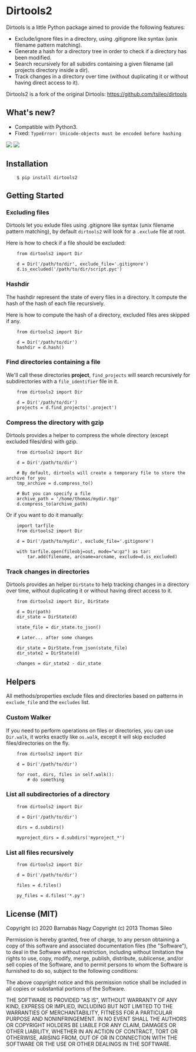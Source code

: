 # Dirtools2

Dirtools is a little Python package aimed to provide the following features:

* Exclude/ignore files in a directory, using .gitignore like syntax (unix filename pattern matching).
* Generate a hash for a directory tree in order to check if a directory has been modified.
* Search recursively for all subidirs containing a given filename (all projects directory inside a dir).
* Track changes in a directory over time (without duplicating it or without having direct access to it).

Dirtools2 is a fork of the original Dirtools: https://github.com/tsileo/dirtools

## What's new?
* Compatible with Python3.
* Fixed: `TypeError: Unicode-objects must be encoded before hashing`

[![](https://pypip.in/v/dirtools2/badge.png)](https://pypi.org/project/dirtools2/)
[![](https://pypip.in/d/dirtools2/badge.png)](https://pypi.org/project/dirtools2/)

## Installation

```
    $ pip install dirtools2
```

## Getting Started

### Excluding files

Dirtools let you exlude files using .gitignore like syntax (unix filename pattern matching), by default ``dirtools2`` will look for a ``.exclude`` file at root.

Here is how to check if a file should be excluded:

```
    from dirtools2 import Dir

    d = Dir('/path/to/dir', exclude_file='.gitignore')
    d.is_excluded('/path/to/dir/script.pyc')
```

### Hashdir

The hashdir represent the state of every files in a directory. It compute the hash of the hash of each file recursively.

Here is how to compute the hash of a directory, excluded files ares skipped if any.

```
    from dirtools2 import Dir

    d = Dir('/path/to/dir')
    hashdir = d.hash()
```

### Find directories containing a file

We'll call these directories **project**, ``find_projects`` will search recursively for subdirectories with a ``file_identifier`` file in it.

```
    from dirtools2 import Dir

    d = Dir('/path/to/dir')
    projects = d.find_projects('.project')
```

### Compress the directory with gzip

Dirtools provides a helper to compress the whole directory (except excluded files/dirs) with gzip.

```
    from dirtools2 import Dir

    d = Dir('/path/to/dir')
    
    # By default, dirtools will create a temporary file to store the archive for you
    tmp_archive = d.compress_to()

    # But you can specify a file
    archive_path = '/home/thomas/mydir.tgz'
    d.compress_to(archive_path)
```

Or if you want to do it manually:

```
    import tarfile
    from dirtools2 import Dir

    d = Dir('/path/to/mydir', exclude_file='.gitignore')

    with tarfile.open(fileobj=out, mode="w:gz") as tar:
        tar.add(filename, arcname=arcname, exclude=d.is_excluded)
```

### Track changes in directories

Dirtools provides an helper ``DirState`` to help tracking changes in a directory over time, without duplicating it or without having direct access to it.

```
    from dirtools2 import Dir, DirState

    d = Dir(path)
    dir_state = DirState(d)

    state_file = dir_state.to_json()

    # Later... after some changes

    dir_state = DirState.from_json(state_file)
    dir_state2 = DirState(d)

    changes = dir_state2 - dir_state
```

## Helpers

All methods/properties exclude files and directories based on patterns in `exclude_file` and the ``excludes`` list.

### Custom Walker

If you need to perform operations on files or directories, you can use ``Dir.walk``, it works exactly like ``os.walk``, except it will skip excluded files/directories on the fly.

```
    from dirtools2 import Dir

    d = Dir('/path/to/dir')
    
    for root, dirs, files in self.walk():
        # do something
```

### List all subdirectories of a directory

```
    from dirtools2 import Dir

    d = Dir('/path/to/dir')

    dirs = d.subdirs()

    myproject_dirs = d.subdirs('myproject_*')
```

### List all files recursively

```
    from dirtools2 import Dir

    d = Dir('/path/to/dir')

    files = d.files()

    py_files = d.files('*.py')
```

## License (MIT)

Copyright (c) 2020 Barnabás Nagy
Copyright (c) 2013 Thomas Sileo

Permission is hereby granted, free of charge, to any person obtaining a copy of this software and associated documentation files (the "Software"), to deal in the Software without restriction, including without limitation the rights to use, copy, modify, merge, publish, distribute, sublicense, and/or sell copies of the Software, and to permit persons to whom the Software is furnished to do so, subject to the following conditions:

The above copyright notice and this permission notice shall be included in all copies or substantial portions of the Software.

THE SOFTWARE IS PROVIDED "AS IS", WITHOUT WARRANTY OF ANY KIND, EXPRESS OR IMPLIED, INCLUDING BUT NOT LIMITED TO THE WARRANTIES OF MERCHANTABILITY, FITNESS FOR A PARTICULAR PURPOSE AND NONINFRINGEMENT. IN NO EVENT SHALL THE AUTHORS OR COPYRIGHT HOLDERS BE LIABLE FOR ANY CLAIM, DAMAGES OR OTHER LIABILITY, WHETHER IN AN ACTION OF CONTRACT, TORT OR OTHERWISE, ARISING FROM, OUT OF OR IN CONNECTION WITH THE SOFTWARE OR THE USE OR OTHER DEALINGS IN THE SOFTWARE.
